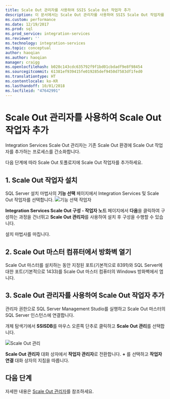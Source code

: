 ```yaml
---
title: Scale Out 관리자를 사용하여 SSIS Scale Out 작업자 추가
description: 이 문서에서는 Scale Out 관리자를 사용하여 SSIS Scale Out 작업자를 기존 Scale Out 환경에 추가하는 방법을 설명합니다.
ms.custom: performance
ms.date: 12/19/2017
ms.prod: sql
ms.prod_service: integration-services
ms.reviewer: ''
ms.technology: integration-services
ms.topic: conceptual
author: haoqian
ms.author: haoqian
manager: craigg
ms.openlocfilehash: b028c143cdc635792f9f1bd01cbdadf9e8f98454
ms.sourcegitcommit: 61381ef939415fe019285def9450d7583df1fed0
ms.translationtype: HT
ms.contentlocale: ko-KR
ms.lasthandoff: 10/01/2018
ms.locfileid: "47642991"
---
```

# <a name="add-a-scale-out-worker-with-scale-out-manager"></a>Scale Out 관리자를 사용하여 Scale Out 작업자 추가

Integration Services Scale Out 관리자는 기존 Scale Out 환경에 Scale Out 작업자를 추가하는 프로세스를 간소화합니다. 

다음 단계에 따라 Scale Out 토폴로지에 Scale Out 작업자를 추가하세요.

## <a name="1-install-scale-out-worker"></a>1. Scale Out 작업자 설치
SQL Server 설치 마법사의 **기능 선택** 페이지에서 Integration Services 및 Scale Out 작업자를 선택합니다. 
![기능 선택 작업자](media/feature-select-worker.PNG)

**Integration Services Scale Out 구성 - 작업자 노드** 페이지에서 **다음**을 클릭하여 구성하는 과정을 건너뛰고 **Scale Out 관리자**를 사용하여 설치 후 구성을 수행할 수 있습니다.

설치 마법사를 마칩니다.

## <a name="2-open-the-firewall-on-the-scale-out-master-computer"></a>2. Scale Out 마스터 컴퓨터에서 방화벽 열기
Scale Out 마스터를 설치하는 동안 지정된 포트(기본적으로 8391)와 SQL Server에 대한 포트(기본적으로 1433)를 Scale Out 마스터 컴퓨터의 Windows 방화벽에서 엽니다.

## <a name="3-add-a-scale-out-worker-with-scale-out-manager"></a>3. Scale Out 관리자를 사용하여 Scale Out 작업자 추가
관리자 권한으로 SQL Server Management Studio를 실행하고 Scale Out 마스터의 SQL Server 인스턴스에 연결합니다.

개체 탐색기에서 **SSISDB**를 마우스 오른쪽 단추로 클릭하고 **Scale Out 관리**를 선택합니다. 

![Scale Out 관리](media/manage-scale-out.PNG)

**Scale Out 관리자** 대화 상자에서 **작업자 관리자**로 전환합니다. **+** 를 선택하고 **작업자 연결** 대화 상자의 지침을 따릅니다. 

## <a name="next-steps"></a>다음 단계
자세한 내용은 [Scale Out 관리자](integration-services-ssis-scale-out-manager.md)를 참조하세요.
